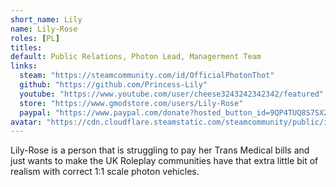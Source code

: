 ```yaml
---
short_name: Lily
name: Lily-Rose
roles: [PL]
titles:
default: Public Relations, Photon Lead, Managerment Team
links:
  steam: "https://steamcommunity.com/id/OfficialPhotonThot"
  github: "https://github.com/Princess-Lily" 
  youtube: "https://www.youtube.com/user/cheese3243242342342/featured"
  store: "https://www.gmodstore.com/users/Lily-Rose"
  paypal: "https://www.paypal.com/donate?hosted_button_id=9QP4TUQ8S7SX2"
avatar: "https://cdn.cloudflare.steamstatic.com/steamcommunity/public/images/avatars/06/06eb5999dbbf3ba12f0c87564cafb4c22f97749e_full.jpg"
---
```

Lily-Rose is a person that is struggling to pay her Trans Medical bills and just wants to make the UK Roleplay communities have that extra little bit of realism with correct 1:1 scale photon vehicles.
